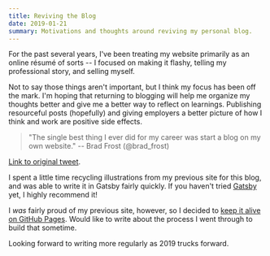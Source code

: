 ```yaml
---
title: Reviving the Blog
date: 2019-01-21
summary: Motivations and thoughts around reviving my personal blog.
---
```


For the past several years, I've been treating my website primarily as an online résumé of sorts -- I focused on making it flashy, telling my professional story, and selling myself.

Not to say those things aren't important, but I think my focus has been off the mark. I'm hoping that returning to blogging will help me organize my thoughts better and give me a better way to reflect on learnings. Publishing resourceful posts (hopefully) and giving employers a better picture of how I think and work are positive side effects.

> "The single best thing I ever did for my career was start a blog on my own website."
> -- Brad Frost (@brad_frost)

[Link to original tweet](https://twitter.com/brad_frost/status/1086328236764614657?s=20).

I spent a little time recycling illustrations from my previous site for this blog, and was able to write it in Gatsby fairly quickly. If you haven't tried [Gatsby](https://www.gatsbyjs.org/) yet, I highly recommend it!

I _was_ fairly proud of my previous site, however, so I decided to [keep it alive on GitHub Pages](https://nshki.github.io/nshki.com-2017/). Would like to write about the process I went through to build that sometime.

Looking forward to writing more regularly as 2019 trucks forward.
